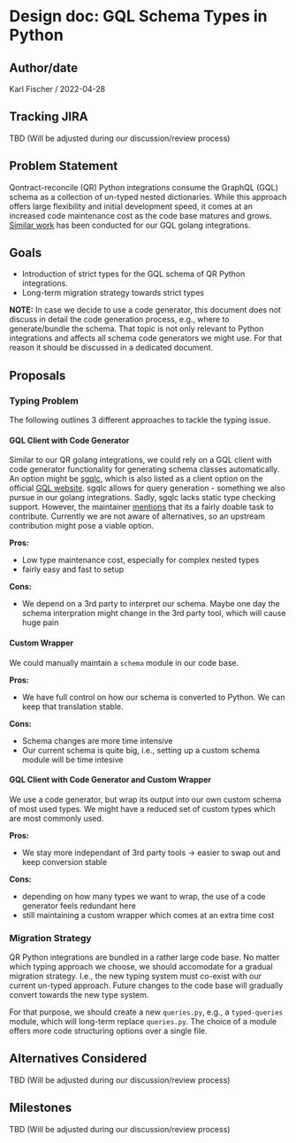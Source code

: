 # Design doc: GQL Schema Types in Python

## Author/date

Karl Fischer / 2022-04-28

## Tracking JIRA

TBD (Will be adjusted during our discussion/review process)

## Problem Statement

Qontract-reconcile (QR) Python integrations consume the GraphQL (GQL) schema as a collection of un-typed nested dictionaries.
While this approach offers large flexibility and initial development speed, it comes at an increased code maintenance cost as the code base matures and grows.
[Similar work](gql-client-for-go-integrations.md) has been conducted for our GQL golang integrations.

## Goals

- Introduction of strict types for the GQL schema of QR Python integrations.
- Long-term migration strategy towards strict types

**NOTE:** In case we decide to use a code generator, this document does not discuss in detail the code generation process, e.g., where to generate/bundle the schema.
That topic is not only relevant to Python integrations and affects all schema code generators we might use.
For that reason it should be discussed in a dedicated document.

## Proposals

### Typing Problem

The following outlines 3 different approaches to tackle the typing issue.

#### GQL Client with Code Generator

Similar to our QR golang integrations, we could rely on a GQL client with code generator functionality for generating schema classes automatically.
An option might be [sgqlc](https://github.com/profusion/sgqlc), which is also listed as a client option on the official [GQL website](https://graphql.org/code/#python).
sgqlc allows for query generation - something we also pursue in our golang integrations.
Sadly, sgqlc lacks static type checking support. However, the maintainer [mentions](https://github.com/profusion/sgqlc/issues/129#issuecomment-885820088) that its a fairly doable task to contribute.
Currently we are not aware of alternatives, so an upstream contribution might pose a viable option.

**Pros:**

- Low type maintenance cost, especially for complex nested types
- fairly easy and fast to setup

**Cons:**

- We depend on a 3rd party to interpret our schema. Maybe one day the schema interpration might change in the 3rd party tool, which will cause huge pain

#### Custom Wrapper

We could manually maintain a `schema` module in our code base.

**Pros:**

- We have full control on how our schema is converted to Python. We can keep that translation stable.

**Cons:**

- Schema changes are more time intensive
- Our current schema is quite big, i.e., setting up a custom schema module will be time intesive

#### GQL Client with Code Generator and Custom Wrapper

We use a code generator, but wrap its output into our own custom schema of most used types.
We might have a reduced set of custom types which are most commonly used.

**Pros:**

- We stay more independant of 3rd party tools -> easier to swap out and keep conversion stable

**Cons:**

- depending on how many types we want to wrap, the use of a code generator feels redundant here
- still maintaining a custom wrapper which comes at an extra time cost

### Migration Strategy

QR Python integrations are bundled in a rather large code base.
No matter which typing approach we choose, we should accomodate for a gradual migration strategy.
I.e., the new typing system must co-exist with our current un-typed approach.
Future changes to the code base will gradually convert towards the new type system.

For that purpose, we should create a new `queries.py`, e.g., a `typed-queries` module, which will
long-term replace `queries.py`. The choice of a module offers more code structuring options over a single file.

## Alternatives Considered

TBD (Will be adjusted during our discussion/review process)

## Milestones

TBD (Will be adjusted during our discussion/review process)

